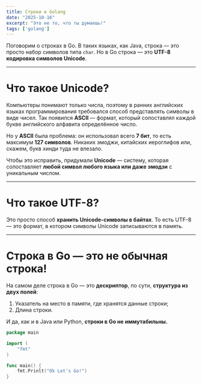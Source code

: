 ```yaml
---
title: Строки в Golang
date: "2025-10-16"
excerpt: "Это не то, что ты думаешь!"
tags: ['golang']
---
```


Поговорим о строках в Go.
В таких языках, как Java, строка — это просто набор символов типа `char`.
Но в Go строка — это **UTF-8 кодировка символов Unicode**.

___

# Что такое Unicode?

Компьютеры понимают только числа, поэтому в ранних английских языках программирования требовался способ представлять символы в виде чисел.
Так появился **ASCII** — формат, который сопоставлял каждой букве английского алфавита определённое число.

Но у **ASCII** была проблема: он использовал всего **7 бит**, то есть максимум **127 символов**.
Никаких эмоджи, китайских иероглифов или, скажем, букв хинди туда не влезало.

Чтобы это исправить, придумали **Unicode** — систему, которая сопоставляет **любой символ любого языка или даже эмодзи** с уникальным числом.

___

# Что такое UTF-8?

Это просто способ **хранить Unicode-символы в байтах**.
То есть UTF-8 — это формат, в котором символы Unicode записываются в память.

___

# Строка в Go — это не обычная строка!

На самом деле строка в Go — это **дескриптор**, по сути, **структура из двух полей**:

1. Указатель на место в памяти, где хранятся данные строки;
2. Длина строки.

И да, как и в Java или Python, **строки в Go не иммутабильны.**

```go
package main

import (
    "fmt"
)

func main() {
    fmt.Prinlt("Ok Let's Go!")
}
```